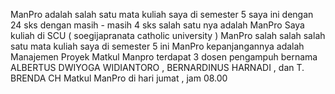 ManPro adalah salah satu mata kuliah saya di semester 5 saya ini dengan 24 sks dengan masih - masih 4 sks salah satu nya adalah ManPro
Saya kuliah di SCU ( soegijapranata catholic university )
ManPro salah salah salah satu mata kuliah saya di semester 5 ini
ManPro kepanjangannya adalah Manajemen Proyek
Matkul Manpro terdapat 3 dosen pengampuh
bernama ALBERTUS DWIYOGA WIDIANTORO
, BERNARDINUS HARNADI
, dan T. BRENDA CH
Matkul ManPro di hari jumat ,
jam 08.00

